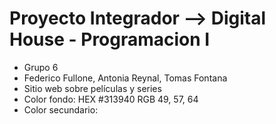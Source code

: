 # Proyecto Integrador --> Digital House - Programacion I
<ul>
  <li>Grupo 6 </li>
  <li>Federico Fullone, Antonia Reynal, Tomas Fontana </li>
  <li>Sitio web sobre películas y series </li>
  <li> Color fondo: HEX #313940 RGB 49, 57, 64 </li>
  <li> Color secundario: </li>
  
</ul>
  

